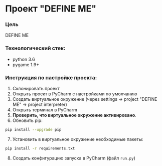 # Проект "DEFINE ME"

### Цель
DEFINE ME

### Технологический стек:
- python 3.6
- pygame 1.9+

### Инструкция по настройке проекта:
1. Склонировать проект
2. Открыть проект в PyCharm с наcтройками по умолчанию
3. Создать виртуальное окружение (через settings -> project "DEFINE ME" -> project interpreter)
4. Открыть терминал в PyCharm
5. **Проверить, что виртуальное окружение активировано**.
6. Обновить pip:
```bash
pip install --upgrade pip
```
7. Установить в виртуальное окружение необходимые пакеты: 
```bash
pip install -r requirements.txt
```
8. Создать конфигурацию запуска в PyCharm (файл `run.py`)
